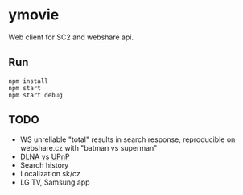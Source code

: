 # ymovie

Web client for SC2 and webshare api.

## Run

```
npm install
npm start
npm start debug
```

## TODO

- WS unreliable "total" results in search response, reproducible on webshare.cz with "batman vs superman"
- [DLNA vs UPnP](https://stackoverflow.com/questions/12338619/javascript-dlna-client)
- Search history
- Localization sk/cz
- LG TV, Samsung app
